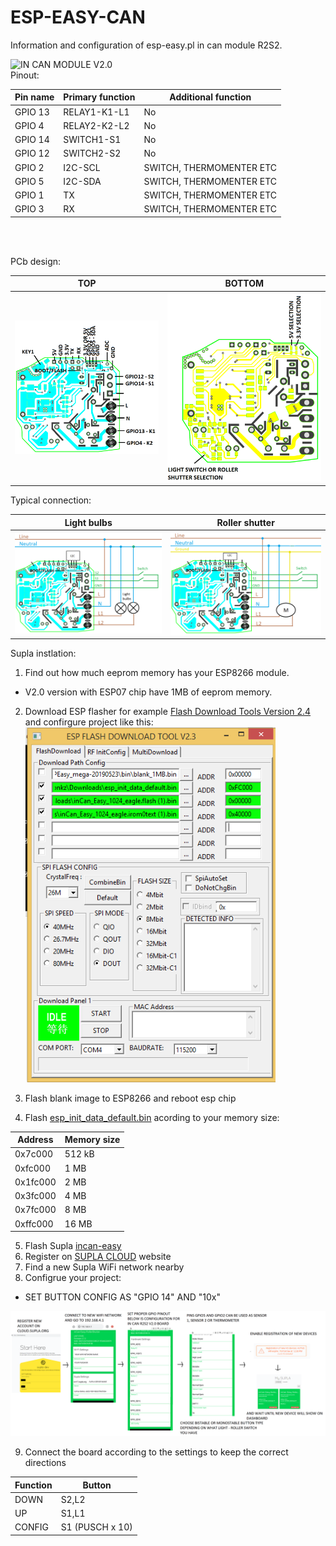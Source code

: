 # ESP-EASY-CAN
Information and configuration of esp-easy.pl in can module R2S2.

<img src="https://github.com/Bobsonkz/ESP-EASY-CAN/blob/master/R2S2%20V2.0%20Board.jpg" alt="IN CAN MODULE V2.0" width="300">

<br>
Pinout:

Pin name   | Primary function        | Additional function         |
-----------|-------------------------|-----------------------------|
 GPIO 13   | RELAY1-K1-L1            | No                          | 
 GPIO 4    | RELAY2-K2-L2            | No                          | 
 GPIO 14   | SWITCH1-S1              | No                          | 
 GPIO 12   | SWITCH2-S2              | No                          |  
 GPIO 2    |I2C-SCL                  | SWITCH, THERMOMENTER ETC    |
 GPIO 5    |I2C-SDA                  | SWITCH, THERMOMENTER ETC    |
 GPIO 1    |TX                       | SWITCH, THERMOMENTER ETC    |
 GPIO 3    |RX                       | SWITCH, THERMOMENTER ETC    |

<BR> <BR>

PCb design:
 
 TOP                                                             | BOTTOM                                                    |
-----------------------------------------------------------------|-----------------------------------------------------------|
<img src="https://github.com/Bobsonkz/ESP-EASY-CAN/blob/master/IN%20CAN%20CONECTION%20V2.0.png" alt="IN CAN MODULE V2.0" width="400">|<img src="https://github.com/Bobsonkz/ESP-EASY-CAN/blob/master/IN%20CAN%20CONECTION%20V2.0%20-%20BOTTOM.png" alt="IN CAN MODULE V2.0" width="400">|

Typical connection:

 Light bulbs                                                     | Roller shutter                                            |
-----------------------------------------------------------------|-----------------------------------------------------------|
<img src="https://github.com/Bobsonkz/ESP-EASY-CAN/blob/master/Typical%20connection%20-%20light%20bulbs.png" alt="IN CAN MODULE V2.0" width="400">|<img src="https://github.com/Bobsonkz/ESP-EASY-CAN/blob/master/Typical%20connection%20-%20roller%20shutter.png" alt="IN CAN MODULE V2.0" width="400">|
 
Supla instlation:
1. Find out how much eeprom memory has your ESP8266 module.
- V2.0 version with ESP07 chip have 1MB of eeprom memory.
2. Download ESP flasher for example <a href="http://www.14core.com/flashing-upgrade-eps8266-v1-firmware-with-espressif-flash-tool/"> Flash Download Tools Version 2.4 </a> and confirgure project like this: <img src="https://github.com/Bobsonkz/ESP-EASY-CAN/blob/master/ESP%20FLASH%20TOOL%202.4%20SETUP.png" alt="IN CAN MODULE V2.0" width="400">

3. Flash blank image to ESP8266 and reboot esp chip  
4. Flash <a href="https://github.com/SUPLA/ESP8266/blob/master/esp_init_data_default.bin">esp_init_data_default.bin</a> acording to your memory size:

Address     | Memory size     |
------------|-----------------|
 0x7c000  | 512 kB |
 0xfc000  | 1 MB |
 0x1fc000 | 2 MB |
 0x3fc000 | 4 MB |
 0x7fc000 | 8 MB |
 0xffc000 | 16 MB |

5. Flash Supla <a href="https://github.com/Espablo/SUPLA_Firmware/tree/master/inCan_Easy">incan-easy</a>
6. Register on <a href="https://cloud.supla.org/login">SUPLA CLOUD</a>  website
7. Find a new Supla WiFi network nearby
8. Configrue your project:
- SET BUTTON CONFIG AS "GPIO 14" AND "10x"
<img src="https://github.com/Bobsonkz/ESP-EASY-CAN/blob/master/EXAMPLE%20SUPLA%20CONFIG.png" alt="SUPLA CONFIG">
 

9. Connect the board according to the settings to keep the correct directions

Function    | Button          |
------------|-----------------|
DOWN        | S2,L2           |
UP          | S1,L1           |
CONFIG      | S1 (PUSCH x 10) |
